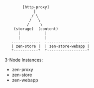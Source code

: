 ```
        [http-proxy]
             |
            / \
           /   \
          /     \
    (storage)  (content)
      |           |
      |           |
   .-----------.  .------------------.
   | zen-store |  | zen-store-webapp |
   °-----------°  °------------------°
```

3-Node Instances:

- zen-proxy
- zen-store
- zen-webapp


